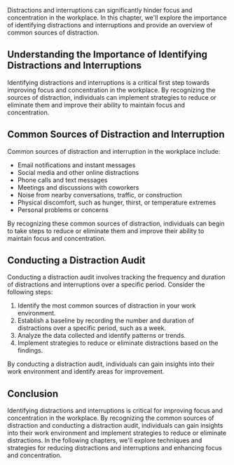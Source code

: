 
Distractions and interruptions can significantly hinder focus and concentration in the workplace. In this chapter, we'll explore the importance of identifying distractions and interruptions and provide an overview of common sources of distraction.

Understanding the Importance of Identifying Distractions and Interruptions
--------------------------------------------------------------------------

Identifying distractions and interruptions is a critical first step towards improving focus and concentration in the workplace. By recognizing the sources of distraction, individuals can implement strategies to reduce or eliminate them and improve their ability to maintain focus and concentration.

Common Sources of Distraction and Interruption
----------------------------------------------

Common sources of distraction and interruption in the workplace include:

* Email notifications and instant messages
* Social media and other online distractions
* Phone calls and text messages
* Meetings and discussions with coworkers
* Noise from nearby conversations, traffic, or construction
* Physical discomfort, such as hunger, thirst, or temperature extremes
* Personal problems or concerns

By recognizing these common sources of distraction, individuals can begin to take steps to reduce or eliminate them and improve their ability to maintain focus and concentration.

Conducting a Distraction Audit
------------------------------

Conducting a distraction audit involves tracking the frequency and duration of distractions and interruptions over a specific period. Consider the following steps:

1. Identify the most common sources of distraction in your work environment.
2. Establish a baseline by recording the number and duration of distractions over a specific period, such as a week.
3. Analyze the data collected and identify patterns or trends.
4. Implement strategies to reduce or eliminate distractions based on the findings.

By conducting a distraction audit, individuals can gain insights into their work environment and identify areas for improvement.

Conclusion
----------

Identifying distractions and interruptions is critical for improving focus and concentration in the workplace. By recognizing the common sources of distraction and conducting a distraction audit, individuals can gain insights into their work environment and implement strategies to reduce or eliminate distractions. In the following chapters, we'll explore techniques and strategies for reducing distractions and interruptions and enhancing focus and concentration.
